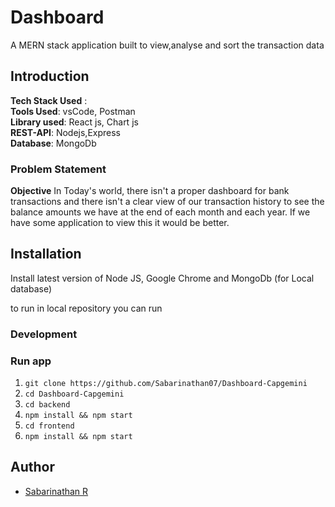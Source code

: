 # Dashboard

A MERN stack application built to view,analyse and sort the transaction data

## Introduction

**Tech Stack Used** : <br/>
**Tools Used**: vsCode, Postman<br/>
**Library used**: React js, Chart js<br/>
**REST-API**: Nodejs,Express<br/>
**Database**: MongoDb<br/>

### Problem Statement

**Objective** In Today's world, there isn't a proper dashboard for bank transactions and there isn't a clear view of our transaction history to see the balance amounts we have at the end of each month and each year. If we have some application to view this it would be better.<br/>



## Installation

Install latest version of Node JS, Google Chrome and MongoDb (for Local database)<br/>

to run in local repository you can run <br/>

### Development

### Run app

1. ```git clone https://github.com/Sabarinathan07/Dashboard-Capgemini```
2. ```cd Dashboard-Capgemini```
3. ```cd backend```
4. ```npm install && npm start  ```
5. ```cd frontend```
6. ```npm install && npm start  ```
## Author

- [Sabarinathan R](https://github.com/Sabarinathan07)
